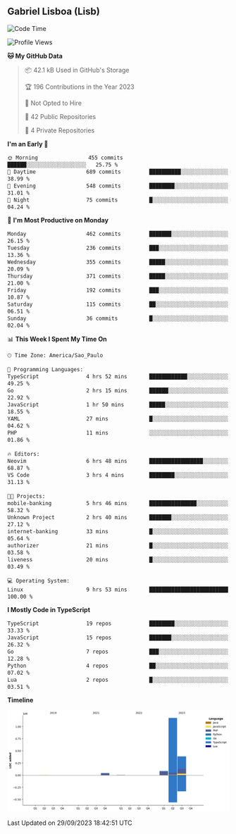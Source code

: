 ## Gabriel Lisboa (Lisb)

<!--START_SECTION:waka-->
![Code Time](http://img.shields.io/badge/Code%20Time-206%20hrs%2052%20mins-blue)

![Profile Views](http://img.shields.io/badge/Profile%20Views-0-blue)

**🐱 My GitHub Data** 

> 📦 42.1 kB Used in GitHub's Storage 
 > 
> 🏆 196 Contributions in the Year 2023
 > 
> 🚫 Not Opted to Hire
 > 
> 📜 42 Public Repositories 
 > 
> 🔑 4 Private Repositories 
 > 
**I'm an Early 🐤** 

```text
🌞 Morning                455 commits         ██████░░░░░░░░░░░░░░░░░░░   25.75 % 
🌆 Daytime                689 commits         ██████████░░░░░░░░░░░░░░░   38.99 % 
🌃 Evening                548 commits         ████████░░░░░░░░░░░░░░░░░   31.01 % 
🌙 Night                  75 commits          █░░░░░░░░░░░░░░░░░░░░░░░░   04.24 % 
```
📅 **I'm Most Productive on Monday** 

```text
Monday                   462 commits         ███████░░░░░░░░░░░░░░░░░░   26.15 % 
Tuesday                  236 commits         ███░░░░░░░░░░░░░░░░░░░░░░   13.36 % 
Wednesday                355 commits         █████░░░░░░░░░░░░░░░░░░░░   20.09 % 
Thursday                 371 commits         █████░░░░░░░░░░░░░░░░░░░░   21.00 % 
Friday                   192 commits         ███░░░░░░░░░░░░░░░░░░░░░░   10.87 % 
Saturday                 115 commits         ██░░░░░░░░░░░░░░░░░░░░░░░   06.51 % 
Sunday                   36 commits          █░░░░░░░░░░░░░░░░░░░░░░░░   02.04 % 
```


📊 **This Week I Spent My Time On** 

```text
🕑︎ Time Zone: America/Sao_Paulo

💬 Programming Languages: 
TypeScript               4 hrs 52 mins       ████████████░░░░░░░░░░░░░   49.25 % 
Go                       2 hrs 15 mins       ██████░░░░░░░░░░░░░░░░░░░   22.92 % 
JavaScript               1 hr 50 mins        █████░░░░░░░░░░░░░░░░░░░░   18.55 % 
YAML                     27 mins             █░░░░░░░░░░░░░░░░░░░░░░░░   04.62 % 
PHP                      11 mins             ░░░░░░░░░░░░░░░░░░░░░░░░░   01.86 % 

🔥 Editors: 
Neovim                   6 hrs 48 mins       █████████████████░░░░░░░░   68.87 % 
VS Code                  3 hrs 4 mins        ████████░░░░░░░░░░░░░░░░░   31.13 % 

🐱‍💻 Projects: 
mobile-banking           5 hrs 46 mins       ███████████████░░░░░░░░░░   58.32 % 
Unknown Project          2 hrs 40 mins       ███████░░░░░░░░░░░░░░░░░░   27.12 % 
internet-banking         33 mins             █░░░░░░░░░░░░░░░░░░░░░░░░   05.64 % 
authorizer               21 mins             █░░░░░░░░░░░░░░░░░░░░░░░░   03.58 % 
liveness                 20 mins             █░░░░░░░░░░░░░░░░░░░░░░░░   03.49 % 

💻 Operating System: 
Linux                    9 hrs 53 mins       █████████████████████████   100.00 % 
```

**I Mostly Code in TypeScript** 

```text
TypeScript               19 repos            ████████░░░░░░░░░░░░░░░░░   33.33 % 
JavaScript               15 repos            ███████░░░░░░░░░░░░░░░░░░   26.32 % 
Go                       7 repos             ███░░░░░░░░░░░░░░░░░░░░░░   12.28 % 
Python                   4 repos             ██░░░░░░░░░░░░░░░░░░░░░░░   07.02 % 
Lua                      2 repos             █░░░░░░░░░░░░░░░░░░░░░░░░   03.51 % 
```



**Timeline**

![Lines of Code chart](https://raw.githubusercontent.com/tenlisboa/tenlisboa/main/assets/bar_graph.png)


 Last Updated on 29/09/2023 18:42:51 UTC
<!--END_SECTION:waka-->

